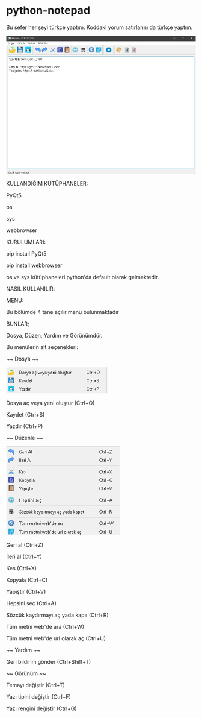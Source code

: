# python-notepad
Bu sefer her şeyi türkçe yaptım. Koddaki yorum satırlarını da türkçe yaptım.

![alt text](https://github.com/SukruGokk/python-notepad/blob/master/main.jpg)

KULLANDIĞIM KÜTÜPHANELER:

PyQt5

os

sys

webbrowser

  
KURULUMLARI:

pip install PyQt5

pip install webbrowser

os ve sys kütüphaneleri python'da default olarak gelmektedir.


NASIL KULLANILIR:


MENU:

Bu bölümde 4 tane açılır menü bulunmaktadır


BUNLAR;

Dosya, Düzen, Yardım ve Görünümdür.


Bu menülerin alt seçenekleri:

~~ Dosya ~~

![alt text](https://github.com/SukruGokk/python-notepad/blob/master/file_menu.jpg)

Dosya aç veya yeni oluştur (Ctrl+O)

Kaydet (Ctrl+S)

Yazdır (Ctrl+P)


~~ Düzenle ~~

![alt text](https://github.com/SukruGokk/python-notepad/blob/master/edit_menu.jpg)


Geri al (Ctrl+Z)

İleri al (Ctrl+Y)

Kes (Ctrl+X)

Kopyala (Ctrl+C)

Yapıştır (Ctrl+V)

Hepsini seç (Ctrl+A)

Sözcük kaydırmayı aç yada kapa (Ctrl+R)

Tüm metni web'de ara (Ctrl+W)

Tüm metni web'de url olarak aç (Ctrl+U)


~~ Yardım ~~

Geri bildirim gönder (Ctrl+Shift+T)


~~ Görünüm ~~

Temayı değiştir (Ctrl+T)

Yazı tipini değiştir (Ctrl+F)

Yazı rengini değiştir (Ctrl+G)
